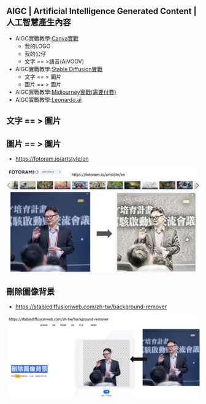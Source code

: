 ## AIGC | Artificial Intelligence Generated Content | 人工智慧產生內容 
- AIGC實戰教學:[Canva實戰](Canva_lab.md)
  - 我的LOGO
  - 我的公仔
  - 文字 == >語音(AiVOOV)
- AIGC實戰教學:[Stable Diffusion實戰](SD_lab.md)
  - 文字 == > 圖片
  - 圖片 == > 圖片
- AIGC實戰教學:[Midjourney實戰(需要付費)](Midjourney_lab.md)
- AIGC實戰教學:[Leonardo.ai](Leonardo_ai.md)

## 文字 == > 圖片

## 圖片 == > 圖片
- https://fotoram.io/artstyle/en

![fotoram](../pics/fotoram.png)

## 刪除圖像背景  
- https://stablediffusionweb.com/zh-tw/background-remover

![background-remover](../pics/background-remover.png)



